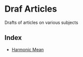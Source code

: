 # Draf Articles
Drafts of articles on various subjects

## Index
- [Harmonic Mean](articles/harmonic-mean.md)
